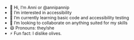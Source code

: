 - 👋 Hi, I’m Anni or @annipannip
- 👀 I’m interested in accessibility
- 🌱 I’m currently learning basic code and accessibility testing
- 💞️ I’m looking to collaborate on anything suited for my skills
- 😄 Pronouns: they/she
- ⚡ Fun fact: I dislike olives.

<!---
annipannip/annipannip is a ✨ special ✨ repository because its `README.md` (this file) appears on your GitHub profile.
You can click the Preview link to take a look at your changes.
--->
